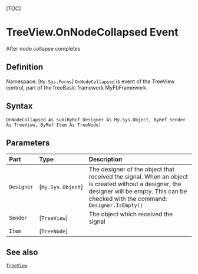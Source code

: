 [TOC]
# TreeView.OnNodeCollapsed Event
After node collapse completes
## Definition
Namespace: [`My.Sys.Forms`]
`OnNodeCollapsed` is event of the TreeView control, part of the freeBasic framework MyFbFramework.
## Syntax
```freeBasic
OnNodeCollapsed As Sub(ByRef Designer As My.Sys.Object, ByRef Sender As TreeView, ByRef Item As TreeNode)
```

## Parameters

|Part|Type|Description|
| :------------ | :------------ | :------------ |
|`Designer`|[`My.Sys.Object`]|The designer of the object that received the signal. When an object is created without a designer, the designer will be empty. This can be checked with the command: `Designer.IsEmpty()`|
|`Sender`|[`TreeView`]|The object which received the signal|
|`Item`|[`TreeNode`]||

## See also
[`TreeView`](TreeView.md)
